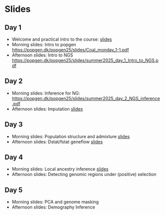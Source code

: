 # Slides

## Day 1
- Welcome and practical intro to the course: [slides](https://github.com/popgenDK/courses/blob/main/summer2025/slides/IntroPopgen2025.pdf) 
- Morning slides: Intro to popgen https://popgen.dk/popgen25/slides/Coal_monday_1-1.pdf
- Afternoon slides: Intro to NGS https://popgen.dk/popgen25/slides/summer2025_day_1_Intro_to_NGS.pdf
  
## Day 2
- Morning slides: Inference for NG: https://popgen.dk/popgen25/slides/summer2025_day_2_NGS_inference.pdf
- Afternoon slides: Imputation [slides](https://github.com/popgenDK/courses/blob/main/summer2025/slides/Imputation_Day2.pdf)

## Day 3
- Morning slides: Population structure and admixture [slides](https://github.com/popgenDK/courses/blob/main/summer2025/slides/AdmixGlobal25.pdf)
- Afternoon slides: Dstat/fstat geneflow [slides](https://github.com/popgenDK/courses/blob/main/summer2025/slides/f_stats.pdf)
  
## Day 4
- Morning slides: Local ancestry inference [slides](https://github.com/popgenDK/courses/blob/main/summer2025/slides/LAI_lecture.pdf)
- Afternoon slides: Detecting genomic regions under (positive) selection 

## Day 5
- Morning slides: PCA and genome masking 
- Afternoon slides: Demography Inference 

